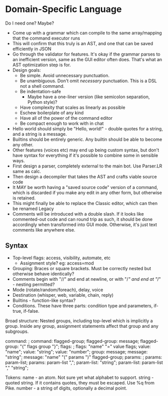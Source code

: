 Domain-Specific Language
========================

Do I need one? Maybe?

- Come up with a grammar which can compile to the same array/mapping that the command executor runs
- This will confirm that this truly is an AST, and one that can be saved efficiently in JSON
- Go through the validator for features. It's okay if the grammar parses to an inefficient version,
  same as the GUI editor often does. That's what an AST optimization step is for.
- Design goals:
  - Be simple. Avoid unnecessary punctuation.
  - Be unambiguous. Don't omit *necessary* punctuation. This is a DSL not a shell command.
  - Be indentation-safe
    - Maybe have a one-liner version (like semicolon separation, Python style)?
  - Have complexity that scales as linearly as possible
  - Eschew boilerplate of any kind
  - Have all of the power of the command editor
  - Be compact enough to work with in chat
- Hello world should simply be "Hello, world!" - double quotes for a string, and a string is a message.
- Builtins should be entirely generic. Any builtin should be able to become any other.
- Other features (voices etc) may end up being custom syntax, but don't have syntax for everything if
  it's possible to combine some in sensible ways.
- First design a parser, completely external to the main bot. Use Parser.LR same as calc.
- Then design a decompiler that takes the AST and crafts viable source code
- It MAY be worth having a "saved source code" version of a command, which is discarded if you make
  any edit in any other form, but otherwise is retained.
- This might finally be able to replace the Classic editor, which can then be renamed Legacy
- Comments will be introduced with a double slash. If it looks like commented-out code and can
  round trip as such, it should be done accordingly when transformed into GUI mode. Otherwise,
  it's just text comments like anywhere else.

Syntax
------

* Top-level flags: access, visibility, automate, etc
  - Assignment style? eg: access=mod
* Grouping: Braces or square brackets. Must be correctly nested but otherwise behave identically?
* Comments begin with "//" and end at newline, or with "/*" and end at "*/" - nesting permitted?
* Mode (rotate/random/foreach), delay, voice
* Destination (whisper, web, variable, chain, reply)
* Builtins - function-like syntax?
* Conditions. These have three parts: condition type and parameters, if-true, if-false.

Broad structure: Nested groups, including top-level which is implicitly a group.
Inside any group, assignment statements affect that group and any subgroups.

command: ;
command: flagged-group;
flagged-group: message;
flagged-group: "{" flags group "}";
flags: ;
flags: "name" "=" value flags;
value: "name";
value: "string";
value: "number";
group: message;
message: "string";
message: "name" "(" params ")" flagged-group;
params: ;
params: param-list;
params: param-list ",";
param-list: "string";
param-list: param-list "," "string";

Tokens:
name - an atom. Not sure yet what alphabet to support.
string - quoted string. If it contains quotes, they must be escaped. Use %q from Pike.
number - a string of digits, optionally a decimal point.

